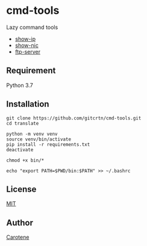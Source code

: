 # cmd-tools
Lazy command tools
- [show-ip](https://github.com/gitcrtn/cmd-tools/blob/master/docs/show-ip.md)
- [show-nic](https://github.com/gitcrtn/cmd-tools/blob/master/docs/show-nic.md)
- [ftp-server](https://github.com/gitcrtn/cmd-tools/blob/master/docs/ftp-server.md)

## Requirement
Python 3.7

## Installation
    git clone https://github.com/gitcrtn/cmd-tools.git
    cd translate
    
    python -m venv venv
    source venv/bin/activate
    pip install -r requirements.txt
    deactivate
    
    chmod +x bin/*

    echo "export PATH=$PWD/bin:$PATH" >> ~/.bashrc

## License
[MIT](https://github.com/gitcrtn/cmd-tools/blob/master/LICENSE)

## Author
[Carotene](https://github.com/gitcrtn)
